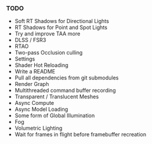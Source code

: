 ### TODO

* Soft RT Shadows for Directional Lights
* RT Shadows for Point and Spot Lights
* Try and improve TAA more
* DLSS / FSR3
* RTAO
* Two-pass Occlusion culling
* Settings
* Shader Hot Reloading
* Write a README
* Pull all dependencies from git submodules
* Render Graph
* Multithreaded command buffer recording
* Transparent / Translucent Meshes
* Async Compute
* Async Model Loading
* Some form of Global Illumination
* Fog
* Volumetric Lighting
* Wait for frames in flight before framebuffer recreation